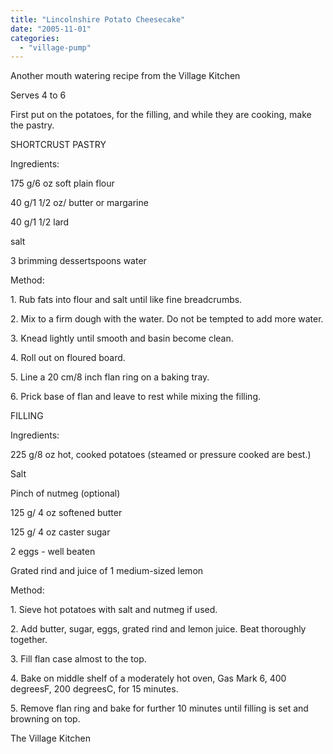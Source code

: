 ```yaml
---
title: "Lincolnshire Potato Cheesecake"
date: "2005-11-01"
categories: 
  - "village-pump"
---
```


Another mouth watering recipe from the Village Kitchen

Serves 4 to 6

First put on the potatoes, for the filling, and while they are cooking, make the pastry.

SHORTCRUST PASTRY

Ingredients:

175 g/6 oz soft plain flour

40 g/1 1/2 oz/ butter or margarine

40 g/1 1/2 lard

salt

3 brimming dessertspoons water

Method:

1\. Rub fats into flour and salt until like fine breadcrumbs.

2\. Mix to a firm dough with the water. Do not be tempted to add more water.

3\. Knead lightly until smooth and basin become clean.

4\. Roll out on floured board.

5\. Line a 20 cm/8 inch flan ring on a baking tray.

6\. Prick base of flan and leave to rest while mixing the filling.

FILLING

Ingredients:

225 g/8 oz hot, cooked potatoes (steamed or pressure cooked are best.)

Salt

Pinch of nutmeg (optional)

125 g/ 4 oz softened butter

125 g/ 4 oz caster sugar

2 eggs - well beaten

Grated rind and juice of 1 medium-sized lemon

Method:

1\. Sieve hot potatoes with salt and nutmeg if used.

2\. Add butter, sugar, eggs, grated rind and lemon juice. Beat thoroughly together.

3\. Fill flan case almost to the top.

4\. Bake on middle shelf of a moderately hot oven, Gas Mark 6, 400 degreesF, 200 degreesC, for 15 minutes.

5\. Remove flan ring and bake for further 10 minutes until filling is set and browning on top.

The Village Kitchen
